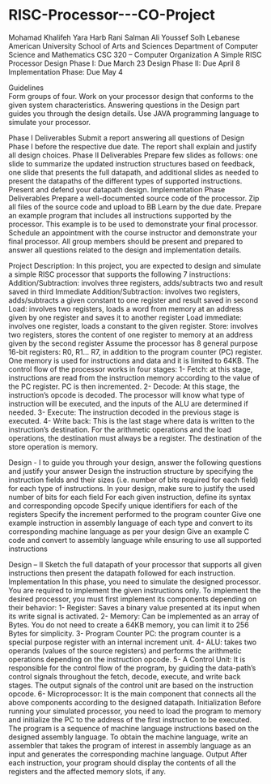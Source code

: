 # RISC-Processor---CO-Project
Mohamad Khalifeh Yara Harb Rani Salman Ali Youssef Solh 
Lebanese American University School of Arts and Sciences Department of Computer Science and Mathematics
CSC 320 – Computer Organization A Simple RISC Processor 
Design Phase I: Due March 23 
Design Phase II: Due April 8 
Implementation Phase: Due May 4  

Guidelines  
Form groups of four. Work on your processor design that conforms to the given system characteristics. Answering questions in the Design part guides you through the design details. Use JAVA programming language to simulate your processor. 

Phase I Deliverables  Submit a report answering all questions of Design Phase I before the respective due date. The report shall explain and justify all design choices.
Phase II Deliverables  Prepare few slides as follows: one slide to summarize the updated instruction structures based on feedback, one slide that presents the full datapath, and additional slides as needed to present the datapaths of the different types of supported instructions. Present and defend your datapath design. 
Implementation Phase Deliverables Prepare a well-documented source code of the processor. Zip all files of the source code and upload to BB Learn by the due date. Prepare an example program that includes all instructions supported by the processor. This example is to be used to demonstrate your final processor. Schedule an appointment with the course instructor and demonstrate your final processor. All group members should be present and prepared to answer all questions related to the design and implementation details.

Project Description:
In this project, you are expected to design and simulate a simple RISC processor that supports the following 7 instructions:  Addition/Subtraction: involves three registers, adds/subtracts two and result saved in third Immediate Addition/Subtraction: involves two registers, adds/subtracts a given constant to one register and result saved in second Load: involves two registers, loads a word from memory at an address given by one register and saves it to another register Load immediate: involves one register, loads a constant to the given register. Store: involves two registers, stores the content of one register to memory at an address given by the second register Assume the processor has 8 general purpose 16-bit registers: R0, R1... R7, in addition to the program counter (PC) register. One memory is used for instructions and data and it is limited to 64KB. The control flow of the processor works in four stages:
1- Fetch: at this stage, instructions are read from the instruction memory according to the value of the PC register. PC is then incremented. 
2- Decode: At this stage, the instruction’s opcode is decoded. The processor will know what type of instruction will be executed, and the inputs of the ALU are determined if needed.
3- Execute: The instruction decoded in the previous stage is executed.
4- Write back: This is the last stage where data is written to the instruction’s destination. For the arithmetic operations and the load operations, the destination must always be a register. The destination of the store operation is memory.

Design - I to guide you through your design, answer the following questions and justify your answer  Design the instruction structure by specifying the instruction fields and their sizes (i.e. number of bits required for each field) for each type of instructions. In your design, make sure to justify the used number of bits for each field For each given instruction, define its syntax and corresponding opcode Specify unique identifiers for each of the registers Specify the increment performed to the program counter Give one example instruction in assembly language of each type and convert to its corresponding machine language as per your design Give an example C code and convert to assembly language while ensuring to use all supported instructions 

Design – II Sketch the full datapath of your processor that supports all given instructions then present the datapath followed for each instruction.
Implementation
In this phase, you need to simulate the designed processor. You are required to implement the given instructions only. To implement the desired processor, you must first implement its components depending on their behavior:
1- Register: Saves a binary value presented at its input when its write signal is activated.
2- Memory: Can be implemented as an array of Bytes. You do not need to create a 64KB memory, you can limit it to 256 Bytes for simplicity. 
3- Program Counter PC: the program counter is a special purpose register with an internal increment unit.
4- ALU: takes two operands (values of the source registers) and performs the arithmetic operations depending on the instruction opcode.
5- A Control Unit: It is responsible for the control flow of the program, by guiding the data-path’s control signals throughout the fetch, decode, execute, and write back stages. The output signals of the control unit are based on the instruction opcode. 
6- Microprocessor: It is the main component that connects all the above components according to the designed datapath.
Initialization 
Before running your simulated processor, you need to load the program to memory and initialize the PC to the address of the first instruction to be executed. The program is a sequence of machine language instructions based on the designed assembly language. To obtain the machine language, write an assembler that takes the program of interest in assembly language as an input and generates the corresponding machine language. Output After each instruction, your program should display the contents of all the registers and the affected memory slots, if any.
